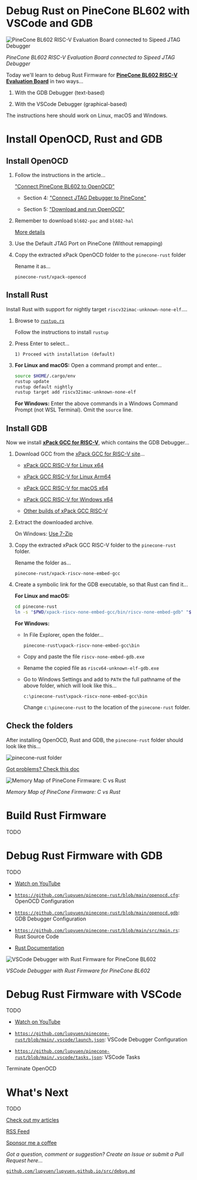 # Debug Rust on PineCone BL602 with VSCode and GDB

![PineCone BL602 RISC-V Evaluation Board connected to Sipeed JTAG Debugger](https://lupyuen.github.io/images/debug-title.jpg)

_PineCone BL602 RISC-V Evaluation Board connected to Sipeed JTAG Debugger_

Today we'll learn to debug Rust Firmware for [__PineCone BL602 RISC-V Evaluation Board__](https://lupyuen.github.io/articles/pinecone) in two ways...

1.  With the GDB Debugger (text-based)

1.  With the VSCode Debugger (graphical-based)

The instructions here should work on Linux, macOS and Windows.

# Install OpenOCD, Rust and GDB

##  Install OpenOCD

1.  Follow the instructions in the article...

    ["Connect PineCone BL602 to OpenOCD"](https://lupyuen.github.io/articles/openocd)

    -   Section 4: ["Connect JTAG Debugger to PineCone"](https://lupyuen.github.io/articles/openocd#connect-jtag-debugger-to-pinecone)

    -   Section 5: ["Download and run OpenOCD"](https://lupyuen.github.io/articles/openocd#download-and-run-openocd)

1.  Remember to download `bl602-pac` and `bl602-hal`

    [More details](https://lupyuen.github.io/articles/openocd#download-openocd-script)

1.  Use the Default JTAG Port on PineCone (Without remapping)

1.  Copy the extracted xPack OpenOCD folder to the `pinecone-rust` folder

    Rename it as...

    ```
    pinecone-rust/xpack-openocd
    ```

##  Install Rust

Install Rust with support for nightly target `riscv32imac-unknown-none-elf`.... 
   
1.  Browse to [`rustup.rs`](https://rustup.rs/)

    Follow the instructions to install `rustup`
   
1.  Press Enter to select...

    ```
    1) Proceed with installation (default)
    ```

1.  __For Linux and macOS:__ Open a command prompt and enter...

    ```bash
    source $HOME/.cargo/env
    rustup update
    rustup default nightly
    rustup target add riscv32imac-unknown-none-elf
    ```

    __For Windows:__ Enter the above commands in a Windows Command Prompt (not WSL Terminal). Omit the `source` line.

##  Install GDB

Now we install [__xPack GCC for RISC-V__](https://xpack.github.io/riscv-none-embed-gcc/), which contains the GDB Debugger...

1.  Download GCC from the [xPack GCC for RISC-V site](https://github.com/xpack-dev-tools/riscv-none-embed-gcc-xpack/releases/tag/v8.3.0-2.3)...

    -   [xPack GCC RISC-V for Linux x64](https://github.com/xpack-dev-tools/riscv-none-embed-gcc-xpack/releases/download/v8.3.0-2.3/xpack-riscv-none-embed-gcc-8.3.0-2.3-linux-x64.tar.gz)

    -   [xPack GCC RISC-V for Linux Arm64](https://github.com/xpack-dev-tools/riscv-none-embed-gcc-xpack/releases/download/v8.3.0-2.3/xpack-riscv-none-embed-gcc-8.3.0-2.3-linux-arm64.tar.gz)

    -   [xPack GCC RISC-V for macOS x64](https://github.com/xpack-dev-tools/riscv-none-embed-gcc-xpack/releases/download/v8.3.0-2.3/xpack-riscv-none-embed-gcc-8.3.0-2.3-darwin-x64.tar.gz)

    -   [xPack GCC RISC-V for Windows x64](https://github.com/xpack-dev-tools/riscv-none-embed-gcc-xpack/releases/download/v8.3.0-2.3/xpack-riscv-none-embed-gcc-8.3.0-2.3-win32-x64.zip)

    -   [Other builds of xPack GCC RISC-V](https://github.com/xpack-dev-tools/riscv-none-embed-gcc-xpack/releases/tag/v8.3.0-2.3)

1.  Extract the downloaded archive.

    On Windows: [Use 7-Zip](https://www.7-zip.org/)

1.  Copy the extracted xPack GCC RISC-V folder to the `pinecone-rust` folder.

    Rename the folder as...

    ```
    pinecone-rust/xpack-riscv-none-embed-gcc
    ```

1.  Create a symbolic link for the GDB executable, so that Rust can find it...

    __For Linux and macOS:__

    ```bash
    cd pinecone-rust
    ln -s "$PWD/xpack-riscv-none-embed-gcc/bin/riscv-none-embed-gdb" "$PWD/xpack-riscv-none-embed-gcc/bin/riscv64-unknown-elf-gdb"
    ```

    __For Windows:__

    -   In File Explorer, open the folder...
    
        ```
        pinecone-rust\xpack-riscv-none-embed-gcc\bin
        ```
    
    -   Copy and paste the file `riscv-none-embed-gdb.exe`
    
    -   Rename the copied file as `riscv64-unknown-elf-gdb.exe`

    -   Go to Windows Settings and add to `PATH` the full pathname of the above folder, which will look like this...

        ```
        c:\pinecone-rust\xpack-riscv-none-embed-gcc\bin
        ```

        Change `c:\pinecone-rust` to the location of the `pinecone-rust` folder.

## Check the folders

After installing OpenOCD, Rust and GDB, the `pinecone-rust` folder should look like this...

![pinecone-rust folder](https://lupyuen.github.io/images/debug-folders.png)

[Got problems? Check this doc](https://github.com/lupyuen/pinecone-rust/blob/main/README.md)

![Memory Map of PineCone Firmware: C vs Rust](https://lupyuen.github.io/images/debug-memory.png)

_Memory Map of PineCone Firmware: C vs Rust_

# Build Rust Firmware

TODO

# Debug Rust Firmware with GDB

TODO

-   [Watch on YouTube](https://youtu.be/A54Agz35vfk)

-   [`https://github.com/lupyuen/pinecone-rust/blob/main/openocd.cfg`](openocd.cfg): OpenOCD Configuration

-   [`https://github.com/lupyuen/pinecone-rust/blob/main/openocd.gdb`](openocd.gdb): GDB Debugger Configuration

-   [`https://github.com/lupyuen/pinecone-rust/blob/main/src/main.rs`](src/main.rs): Rust Source Code

-   [Rust Documentation](https://lupyuen.github.io/pinecone-rust/)

![VSCode Debugger with Rust Firmware for PineCone BL602](https://lupyuen.github.io/images/debug-vscode.png)

_VSCode Debugger with Rust Firmware for PineCone BL602_

# Debug Rust Firmware with VSCode

TODO

-   [Watch on YouTube](https://youtu.be/b9f2vxYahHY)

-   [`https://github.com/lupyuen/pinecone-rust/blob/main/.vscode/launch.json`](.vscode/launch.json): VSCode Debugger Configuration

-   [`https://github.com/lupyuen/pinecone-rust/blob/main/.vscode/tasks.json`](.vscode/tasks.json): VSCode Tasks

Terminate OpenOCD

# What's Next

TODO

[Check out my articles](https://lupyuen.github.io)

[RSS Feed](https://lupyuen.github.io/rss.xml)

[Sponsor me a coffee](https://github.com/sponsors/lupyuen)

_Got a question, comment or suggestion? Create an Issue or submit a Pull Request here..._

[`github.com/lupyuen/lupyuen.github.io/src/debug.md`](https://github.com/lupyuen/lupyuen.github.io/blob/master/src/debug.md)
